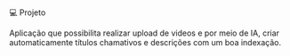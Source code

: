 💻 Projeto

Aplicação que possibilita realizar upload de videos e por meio de IA, criar automaticamente títulos chamativos e descrições com um boa indexação.
